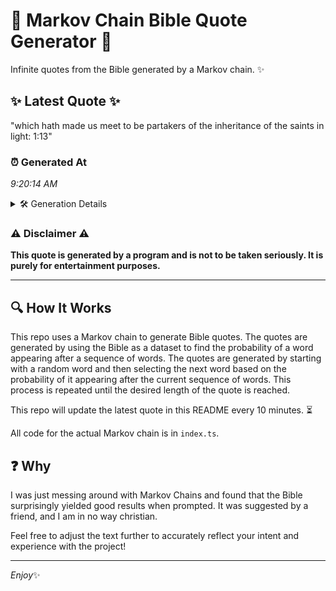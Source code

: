 # 📖 Markov Chain Bible Quote Generator 📖

Infinite quotes from the Bible generated by a Markov chain. ✨

## ✨ Latest Quote ✨
"which hath made us meet to be partakers of the inheritance of the saints in light: 1:13"

### ⏰ Generated At
*9:20:14 AM*

<details>
    <summary>🛠️ Generation Details</summary>
    <p>
        <strong>🌱 Seed:</strong> which<br>
        <strong>🔄 Iterations:</strong> 16<br>
        <strong>📜 Context History:</strong><br>[ which ]: hath<br>[ which, hath ]: made<br>[ which, hath, made ]: us<br>[ which, hath, made, us ]: meet<br>[ which, hath, made, us, meet ]: to<br>[ which, hath, made, us, meet, to ]: be<br>[ hath, made, us, meet, to, be ]: partakers<br>[ made, us, meet, to, be, partakers ]: of<br>[ us, meet, to, be, partakers, of ]: the<br>[ meet, to, be, partakers, of, the ]: inheritance<br>[ to, be, partakers, of, the, inheritance ]: of<br>[ be, partakers, of, the, inheritance, of ]: the<br>[ partakers, of, the, inheritance, of, the ]: saints<br>[ of, the, inheritance, of, the, saints ]: in<br>[ the, inheritance, of, the, saints, in ]: light:<br>[ inheritance, of, the, saints, in, light: ]: 1:13<br>
    </p>
</details>

### ⚠️ Disclaimer ⚠️
**This quote is generated by a program and is not to be taken seriously. It is purely for entertainment purposes.**

---

## 🔍 How It Works

This repo uses a Markov chain to generate Bible quotes. The quotes are generated by using the Bible as a dataset to find the probability of a word appearing after a sequence of words. The quotes are generated by starting with a random word and then selecting the next word based on the probability of it appearing after the current sequence of words. This process is repeated until the desired length of the quote is reached.

This repo will update the latest quote in this README every 10 minutes. ⏳

All code for the actual Markov chain is in `index.ts`.

## ❓ Why

I was just messing around with Markov Chains and found that the Bible surprisingly yielded good results when prompted. 
It was suggested by a friend, and I am in no way christian.

Feel free to adjust the text further to accurately reflect your intent and experience with the project!

---

*Enjoy*✨
